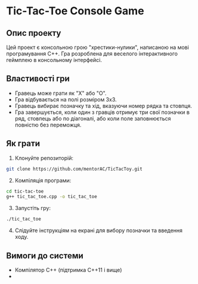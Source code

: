 # Tic-Tac-Toe Console Game

## Опис проекту

Цей проект є консольною грою "хрестики-нулики", написаною на мові програмування C++. Гра розроблена для веселого інтерактивного геймплею в консольному інтерфейсі.

## Властивості гри

- Гравець може грати як "Х" або "О".
- Гра відбувається на полі розміром 3x3.
- Гравець вибирає позначку та хід, вказуючи номер рядка та стовпця.
- Гра завершується, коли один з гравців отримує три свої позначки в ряд, стовпець або по діагоналі, або коли поле заповнюється повністю без переможця.

## Як грати

1. Клонуйте репозиторій:

```bash
git clone https://github.com/mentorAC/TicTacToy.git
```

2. Компіляція програми:

```bash
cd tic-tac-toe
g++ tic_tac_toe.cpp -o tic_tac_toe
```

3. Запустіть гру:

```bash
./tic_tac_toe
```

4. Слідуйте інструкціям на екрані для вибору позначки та введення ходу.

## Вимоги до системи

- Компілятор C++ (підтримка C++11 і вище)
- 
